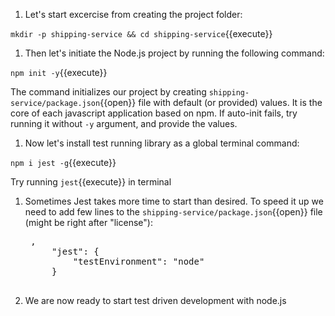 
<!-- For this exercise you should use directory, cloned from your github repository `shipping-service`. Clone it in terminal window using it's https URL: -->

<!-- `git clone <<your git repo's https URL>>`{{copy}} -->
<!-- Open the shipping-service folder in VSCode and then open the terminal view in VSCode. -->
1. Let's start excercise from creating the project folder:

  `mkdir -p shipping-service && cd shipping-service`{{execute}}

  <!-- **!NB**: For windows users please ensure the VSCode terminal is set to bash. -->
    
  <!-- Then, assuming you already have `node` and `npm` installed, run the following commands: -->

1. Then let's initiate the Node.js project by running the following command:

  `npm init -y`{{execute}}

  The command initializes our project by creating `shipping-service/package.json`{{open}} file with default (or provided) values. It is the core of each javascript application based on npm. If auto-init fails, try running it without `-y` argument, and provide the values.

1. Now let's install test running library as a global terminal command:

  `npm i jest -g`{{execute}}

  Try running `jest`{{execute}} in terminal

1. Sometimes Jest takes more time to start than desired. To speed it up we need to add few lines to the `shipping-service/package.json`{{open}} file (might be right after "license"):

    <pre class="file hljs json" data-target="clipboard">
    ,
        "jest": {
            "testEnvironment": "node"
        }
    </pre>

1. We are now ready to start test driven development with node.js

  <!-- Latter commands install libraries `axios` (which is used in the main code) and `sinon`, `nock`, which are used only at development/testing time.

  `npm i axios --save`{{execute}}

  `npm i sinon nock --save-dev`{{execute}} -->
